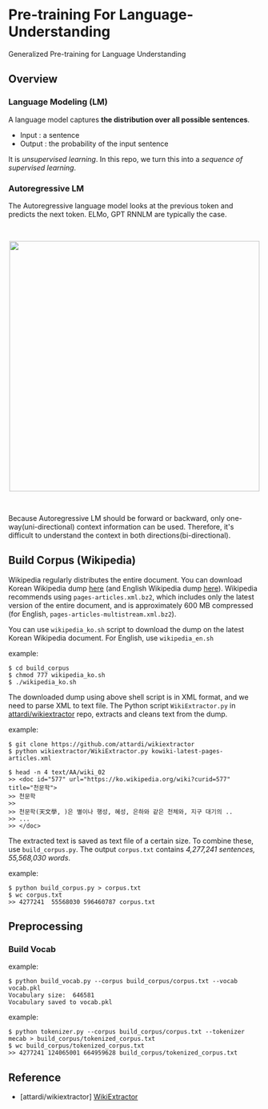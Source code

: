 # Pre-training For Language-Understanding
Generalized Pre-training for Language Understanding 

## Overview
### Language Modeling (LM)
A language model captures **the distribution over all possible sentences**.
- Input : a sentence
- Output : the probability of the input sentence

It is _unsupervised learning_. In this repo, we turn this into a _sequence of supervised learning_.

### Autoregressive LM
The Autoregressive language model looks at the previous token and predicts the next token.
ELMo, GPT RNNLM are typically the case.

<br>
<p align="center">
<img width="500" src="https://storage.googleapis.com/deepmind-live-cms/documents/BlogPost-Fig2-Anim-160908-r01.gif" align="middle">
</p>
<br>

Because Autoregressive LM should be forward or backward, only one-way(uni-directional) context information can be used.
Therefore, it's difficult to understand the context in both directions(bi-directional).


## Build Corpus (Wikipedia)
Wikipedia regularly distributes the entire document. You can download Korean Wikipedia dump [here](https://dumps.wikimedia.org/kowiki/) (and English Wikipedia dump [here](https://dumps.wikimedia.org/enwiki/)).
Wikipedia recommends using `pages-articles.xml.bz2`, which includes only the latest version of the entire document, and is approximately 600 MB compressed (for English, `pages-articles-multistream.xml.bz2`).

You can use `wikipedia_ko.sh` script to download the dump on the latest Korean Wikipedia document. For English, use `wikipedia_en.sh`

example:
```
$ cd build_corpus
$ chmod 777 wikipedia_ko.sh
$ ./wikipedia_ko.sh
```

The downloaded dump using above shell script is in XML format, and we need to parse XML to text file. The Python script `WikiExtractor.py` in [attardi/wikiextractor](https://github.com/attardi/wikiextractor) repo, extracts and cleans text from the dump.

example:
```
$ git clone https://github.com/attardi/wikiextractor
$ python wikiextractor/WikiExtractor.py kowiki-latest-pages-articles.xml

$ head -n 4 text/AA/wiki_02
>> <doc id="577" url="https://ko.wikipedia.org/wiki?curid=577" title="천문학">
>> 천문학
>>
>> 천문학(天文學, )은 별이나 행성, 혜성, 은하와 같은 천체와, 지구 대기의 ..
>> ...
>> </doc>
```

The extracted text is saved as text file of a certain size. To combine these, use `build_corpus.py`. The output `corpus.txt` contains _4,277,241 sentences, 55,568,030 words_.

example:
```
$ python build_corpus.py > corpus.txt
$ wc corpus.txt 
>> 4277241  55568030 596460787 corpus.txt
```

## Preprocessing

### Build Vocab

example:
```
$ python build_vocab.py --corpus build_corpus/corpus.txt --vocab vocab.pkl
Vocabulary size:  646581
Vocabulary saved to vocab.pkl
```

example:
```
$ python tokenizer.py --corpus build_corpus/corpus.txt --tokenizer mecab > build_corpus/tokenized_corpus.txt
$ wc build_corpus/tokenized_corpus.txt 
>> 4277241 124065001 664959628 build_corpus/tokenized_corpus.txt
```


## Reference
- [attardi/wikiextractor] [WikiExtractor](https://github.com/attardi/wikiextractor)
